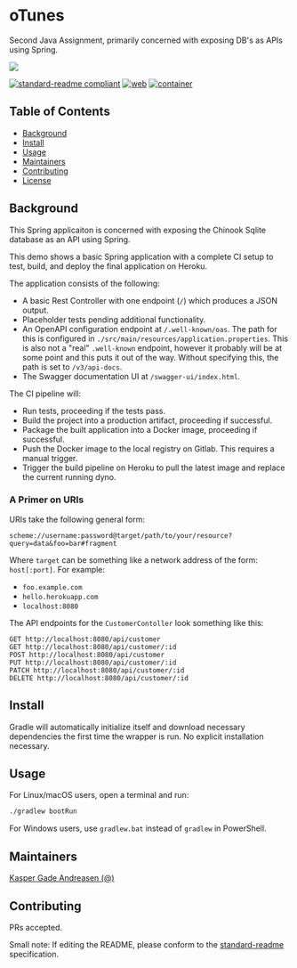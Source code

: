 # oTunes
Second Java Assignment, primarily concerned with exposing DB's as APIs using Spring.

<img src="https://images.macrumors.com/t/vMbr05RQ60tz7V_zS5UEO9SbGR0=/1600x900/smart/article-new/2018/05/apple-music-note.jpg"/>

[![standard-readme compliant](https://img.shields.io/badge/standard--readme-OK-green.svg?style=flat-square)](https://github.com/RichardLitt/standard-readme)
[![web]()]()
[![container]()]()

## Table of Contents

- [Background](#background)
- [Install](#install)
- [Usage](#usage)
- [Maintainers](#maintainers)
- [Contributing](#contributing)
- [License](#license)

## Background

This Spring applicaiton is concerned with exposing the Chinook Sqlite database as an API using Spring.

This demo shows a basic Spring application with a complete CI setup to test, build, and deploy the final application on Heroku.

The application consists of the following:

- A basic Rest Controller with one endpoint (`/`) which produces a JSON output.
- Placeholder tests pending additional functionality.
- An OpenAPI configuration endpoint at `/.well-known/oas`. The path for this is configured in `./src/main/resources/application.properties`. This is also not a "real" `.well-known` endpoint, however it probably will be at some point and this puts it out of the way. Without specifying this, the path is set to `/v3/api-docs`.
- The Swagger documentation UI at `/swagger-ui/index.html`.

The CI pipeline will:

- Run tests, proceeding if the tests pass.
- Build the project into a production artifact, proceeding if successful.
- Package the built application into a Docker image, proceeding if successful.
- Push the Docker image to the local registry on Gitlab. This requires a manual trigger.
- Trigger the build pipeline on Heroku to pull the latest image and replace the current running dyno.

### A Primer on URIs

URIs take the following general form:

```
scheme://username:password@target/path/to/your/resource?query=data&foo=bar#fragment
```

Where `target` can be something like a network address of the form: `host[:port]`. For example:

- `foo.example.com`
- `hello.herokuapp.com`
- `localhost:8080`

The API endpoints for the `CustomerContoller` look something like this:

```
GET http://localhost:8080/api/customer
GET http://localhost:8080/api/customer/:id
POST http://localhost:8080/api/customer
PUT http://localhost:8080/api/customer/:id
PATCH http://localhost:8080/api/customer/:id
DELETE http://localhost:8080/api/customer/:id
```

## Install

Gradle will automatically initialize itself and download necessary dependencies the first time the wrapper is run. No explicit installation necessary.

## Usage

For Linux/macOS users, open a terminal and run:

```sh
./gradlew bootRun
```

For Windows users, use `gradlew.bat` instead of `gradlew` in PowerShell.

## Maintainers

[Kasper Gade Andreasen (@)](https://gitlab.com/EternalDeiwos)

## Contributing

PRs accepted.

Small note: If editing the README, please conform to the [standard-readme](https://github.com/RichardLitt/standard-readme) specification.



